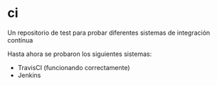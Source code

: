 ci
==

Un repositorio de test para probar diferentes sistemas de integración contínua

Hasta ahora se probaron los siguientes sistemas:

- TravisCI (funcionando correctamente)
- Jenkins
